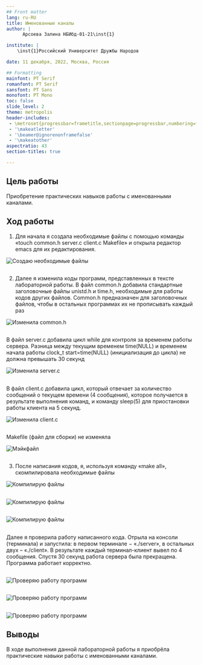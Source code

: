 ```yaml
---
## Front matter
lang: ru-RU
title: Именованные каналы
author: |
	  Арсоева Залина НБИбд-01-21\inst{1}

institute: |
	\inst{1}Российский Университет Дружбы Народов

date: 11 декабря, 2022, Москва, Россия

## Formatting
mainfont: PT Serif
romanfont: PT Serif
sansfont: PT Sans
monofont: PT Mono
toc: false
slide_level: 2
theme: metropolis
header-includes: 
 - \metroset{progressbar=frametitle,sectionpage=progressbar,numbering=fraction}
 - '\makeatletter'
 - '\beamer@ignorenonframefalse'
 - '\makeatother'
aspectratio: 43
section-titles: true

---
```


## Цель работы

Приобретение практических навыков работы с именованными каналами.

## Ход работы

1. Для начала я создала необходимые файлы с помощью команды «touch common.h server.c client.c Makefile»  и открыла редактор emacs для их редактирования.

![Создаю необходимые файлы](image/1.png)

##

2. Далее я изменила коды программ, представленных в тексте лабораторной работы.
В файл common.h добавила стандартные заголовочные файлы unistd.h и time.h, необходимые для работы кодов других файлов. Common.h предназначен для заголовочных файлов, чтобы в остальных программах их не прописывать каждый раз

![Изменила common.h](image/3.png)

##

В файл server.c добавила цикл while для контроля за временем работы сервера. Разница между текущим временем time(NULL) и временем начала работы clock_t start=time(NULL) (инициализация до цикла) не должна превышать 30 секунд

![Изменила server.c](image/4.png)

##

В файл client.c добавила цикл, который отвечает за количество сообщений о текущем времени (4 сообщения), которое получается в результате выполнения команд, и команду sleep(5) для приостановки работы клиента на 5 секунд.

![Изменила client.c](image/2.png)

##

Makefile (файл для сборки) не изменяла

![Мэйкфайл](image/5.png)

##

3. После написания кодов, я, используя команду «make all», скомпилировала необходимые файлы

![Компилирую файлы](image/6.png)

##

![Компилирую файлы](image/7.png)

##

![Компилирую файлы](image/8.png)

##
Далее я проверила работу написанного кода.
Отрыла на консоли (терминала) и запустила: в первом терминале − «./server», в остальных двух – «./client». В результате каждый терминал-клиент вывел по 4 сообщения. Спустя 30 секунд работа сервера была прекращена. Программа работает корректно.

##

![Проверяю работу программ](image/9.png)

##

![Проверяю работу программ](image/10.png)

##

![Проверяю работу программ](image/11.png)


## Выводы

В ходе выполнения данной лабораторной работы я приобрёла практические навыки работы с именованными каналами.
